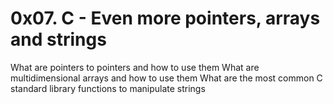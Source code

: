 # 0x07. C - Even more pointers, arrays and strings
What are pointers to pointers and how to use them
What are multidimensional arrays and how to use them
What are the most common C standard library functions to manipulate strings
